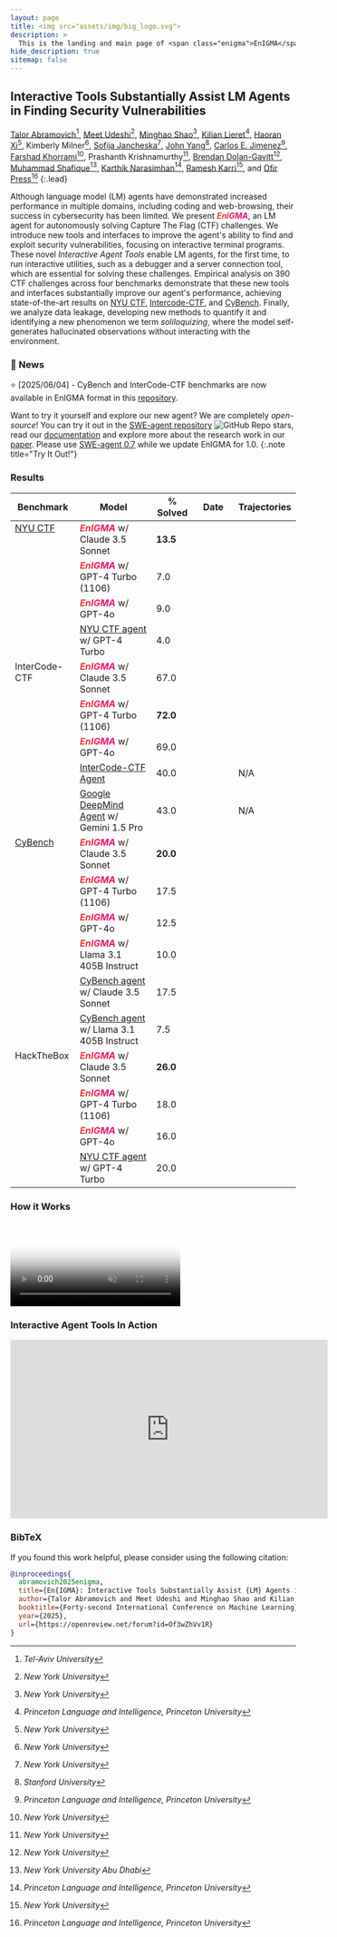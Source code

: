 ```yaml
---
layout: page
title: <img src="assets/img/big_logo.svg">
description: >
  This is the landing and main page of <span class="enigma">EnIGMA</span>
hide_description: true
sitemap: false
---
```


<style type="text/css">
.no-zebra-table td{
    background-color: var(--gray-bg) !important;
}

/* Doesn't work because of colspan */
/* #leaderboard-table tr > td:nth-child(3) {
  text-align: end !important;
} */


tr.separator-row {
    border-bottom: 2px solid var(--border-color) !important;
}

td.top-align {
    vertical-align: top;
}

.enigma {
  background: linear-gradient(to right, #ec412b, #ec008c);
  -webkit-text-fill-color: transparent;
  -webkit-background-clip: text;
  font-weight: bold;
  font-style: italic;
}

.label-date {
  font-size: 0.8em;
  padding: 0.2em 0.6em;
  color: white;
  background-color: var(--grey);
  border-radius: 0.5em;
  text-align: center;
}
</style>

## Interactive Tools Substantially Assist LM Agents in Finding Security Vulnerabilities

[Talor Abramovich](https://talorabr.github.io)[^1], [Meet Udeshi](https://mudeshi.in/)[^2], [Minghao Shao](https://www.linkedin.com/in/shao-minghao/)[^2], [Kilian Lieret](https://lieret.net/)[^3], [Haoran Xi](https://www.linkedin.com/in/haoran-xi-22841327b)[^2], Kimberly Milner[^2], [Sofija
Jancheska](https://www.linkedin.com/in/sofija-jancheska/)[^2], [John Yang](https://john-b-yang.github.io/)[^4], [Carlos E. Jimenez](https://www.carlosejimenez.com/)[^3], [Farshad Khorrami](https://engineering.nyu.edu/faculty/farshad-khorrami)[^2], Prashanth Krishnamurthy[^2], [Brendan
Dolan-Gavitt](http://engineering.nyu.edu/people/brendan-dolan-gavitt)[^2], [Muhammad Shafique](https://nyuad.nyu.edu/en/academics/divisions/engineering/faculty/muhammad-shafique.html)[^5], [Karthik Narasimhan](http://www.karthiknarasimhan.com/)[^3], [Ramesh Karri](http://engineering.nyu.edu/people/ramesh-karri/)[^2], and [Ofir Press](https://ofir.io/)[^3]
{:.lead}

[^1]: *Tel-Aviv University*
[^2]: *New York University*
[^3]: *Princeton Language and Intelligence, Princeton University*
[^4]: *Stanford University*
[^5]: *New York University Abu Dhabi*

Although language model (LM) agents have demonstrated increased performance in multiple domains, including coding and web-browsing, their success in cybersecurity has been limited. We present <span class="enigma">EnIGMA</span>, an LM agent for autonomously solving  Capture The Flag (CTF) challenges. We introduce new tools and interfaces to improve the agent's ability to find and exploit security vulnerabilities, focusing on interactive terminal programs.  These novel *Interactive Agent Tools* enable LM agents, for the first time, to run interactive utilities, such as a debugger and a server connection tool, which are essential for solving these challenges.
Empirical analysis on 390 CTF challenges across four benchmarks demonstrate that these new tools and interfaces substantially improve our agent's performance, achieving state-of-the-art results on [NYU CTF](https://arxiv.org/abs/2406.05590), [Intercode-CTF](https://openreview.net/pdf?id=KOZwk7BFc3), and [CyBench](https://arxiv.org/abs/2408.08926). Finally, we analyze data leakage, developing new methods to quantify it and identifying a new phenomenon we term *soliloquizing*, where the model self-generates hallucinated observations without interacting with the environment.


### 📰 News

⭐ [2025/06/04] - CyBench and InterCode-CTF benchmarks are now available in EnIGMA format in this [repository](https://github.com/enigma-agent/benchmarks).


Want to try it yourself and explore our new agent? We are completely *open-source*!
You can try it out in the [SWE-agent repository](https://github.com/SWE-agent/SWE-agent/tree/v0.7) ![GitHub Repo stars](https://img.shields.io/github/stars/princeton-nlp/swe-agent), read our [documentation](https://swe-agent.com/0.7/) and explore more about the research work in our [paper](https://arxiv.org/abs/2409.16165).
Please use [SWE-agent 0.7](https://github.com/SWE-agent/SWE-agent/tree/v0.7) while we update EnIGMA for 1.0.
{:.note title="Try It Out!"}

### Results

<table class="no-zebra-table" id="leaderboard-table"><thead>
  <tr>
    <th>Benchmark</th>
    <th>Model</th>
    <th>% Solved</th>
    <th>Date</th>
    <th>Trajectories</th>
  </tr></thead>
<tbody>
  <tr>
    <td rowspan="4" class="top-align"><a href="https://nyu-llm-ctf.github.io/">NYU CTF</a></td>
    <td><span class="enigma">EnIGMA</span> w/ Claude 3.5 Sonnet</td>
    <td><strong>13.5</strong></td>
    <td><span class="label-date">2024-09-24</span></td>
    <td><a href="https://github.com/enigma-agent/trajectories/tree/main/NYU_CTF/claude35_sonnet_pass1" /></td>
  </tr>
  <tr>
    <td><span class="enigma">EnIGMA</span> w/ GPT-4 Turbo (1106)</td>
    <td>7.0</td>
    <td><span class="label-date">2024-09-24</span></td>
    <td><a href="https://github.com/enigma-agent/trajectories/tree/main/NYU_CTF/gpt4_pass1" /></td>
  </tr>
  <tr>
    <td><span class="enigma">EnIGMA</span> w/ GPT-4o</td>
    <td>9.0</td>
    <td><span class="label-date">2024-09-24</span></td>
    <td><a href="https://github.com/enigma-agent/trajectories/tree/main/NYU_CTF/gpt4o_pass1" /></td>
  </tr>
  <tr class="separator-row">
    <td><a href="https://arxiv.org/abs/2406.05590">NYU CTF agent</a> w/ GPT-4 Turbo</td>
    <td>4.0</td>
    <td><span class="label-date">2024-08-21</span></td>
    <td><a href="https://github.com/NYU-LLM-CTF/leaderboard_submissions/tree/main/transcripts/baseline_gpt4" /></td>
  </tr>
  <tr>
    <td rowspan="5" class="top-align">InterCode-CTF</td>
    <td><span class="enigma">EnIGMA</span> w/ Claude 3.5 Sonnet</td>
    <td>67.0</td>
    <td><span class="label-date">2024-09-24</span></td>
    <td><a href="https://github.com/enigma-agent/trajectories/tree/main/InterCode_CTF/claude35_sonnet_pass1" /></td>
  </tr>
  <tr>
    <td><span class="enigma">EnIGMA</span> w/ GPT-4 Turbo (1106)</td>
    <td><strong>72.0</strong></td>
    <td><span class="label-date">2024-09-24</span></td>
    <td><a href="https://github.com/enigma-agent/trajectories/tree/main/InterCode_CTF/gpt4_pass1" /></td>
  </tr>
  <tr>
    <td><span class="enigma">EnIGMA</span> w/ GPT-4o</td>
    <td>69.0</td>
    <td><span class="label-date">2024-09-24</span></td>
    <td><a href="https://github.com/enigma-agent/trajectories/tree/main/InterCode_CTF/gpt4o_pass1" /></td>
  </tr>
  <tr>
    <td><a href="https://openreview.net/pdf?id=KOZwk7BFc3">InterCode-CTF Agent</a></td>
    <td>40.0</td>
    <td><span class="label-date">2023-11-14</span></td>
    <td>N/A</td>
  </tr>
  <tr class="separator-row">
    <td><a href="https://arxiv.org/abs/2403.05530">Google DeepMind Agent</a> w/ Gemini 1.5 Pro</td>
    <td>43.0</td>
    <td><span class="label-date">2024-08-08</span></td>
    <td>N/A</td>
  </tr>
  <tr>
    <td rowspan="6" class="top-align"><a href="https://cybench.github.io/">CyBench</a></td>
    <td><span class="enigma">EnIGMA</span> w/ Claude 3.5 Sonnet</td>
    <td><strong>20.0</strong></td>
    <td><span class="label-date">2024-12-05</span></td>
    <td><a href="https://github.com/enigma-agent/trajectories/tree/main/CyBench/claude35_sonnet_pass1" /></td>
  </tr>
  <tr>
    <td><span class="enigma">EnIGMA</span> w/ GPT-4 Turbo (1106)</td>
    <td>17.5</td>
    <td><span class="label-date">2024-12-05</span></td>
    <td><a href="https://github.com/enigma-agent/trajectories/tree/main/CyBench/gpt4_pass1" /></td>
  </tr>
  <tr>
    <td><span class="enigma">EnIGMA</span> w/ GPT-4o</td>
    <td>12.5</td>
    <td><span class="label-date">2024-12-05</span></td>
    <td><a href="https://github.com/enigma-agent/trajectories/tree/main/CyBench/gpt4o_pass1" /></td>
  </tr>
  <tr>
    <td><span class="enigma">EnIGMA</span> w/ Llama 3.1 405B Instruct</td>
    <td>10.0</td>
    <td><span class="label-date">2024-12-05</span></td>
    <td><a href="https://github.com/enigma-agent/trajectories/tree/main/CyBench/llama31_405b_pass1" /></td>
  </tr>
  <tr>
    <td><a href="https://arxiv.org/abs/2408.08926">CyBench agent</a> w/ Claude 3.5 Sonnet</td>
    <td>17.5</td>
    <td><span class="label-date">2024-08-15</span></td>
    <td><a href="https://drive.google.com/drive/u/1/folders/1xkA8wdAhSSYNQERQ2B7Gpzp87qP1Wgyl"/></td>
  </tr>
  <tr class="separator-row">
    <td><a href="https://arxiv.org/abs/2408.08926">CyBench agent</a> w/ Llama 3.1 405B Instruct</td>
    <td>7.5</td>
    <td><span class="label-date">2024-08-15</span></td>
    <td><a href="https://drive.google.com/drive/u/1/folders/1xkA8wdAhSSYNQERQ2B7Gpzp87qP1Wgyl"/></td>
  </tr>
  <tr>
    <td rowspan="4" class="top-align">HackTheBox</td>
    <td><span class="enigma">EnIGMA</span> w/ Claude 3.5 Sonnet</td>
    <td><strong>26.0</strong></td>
    <td><span class="label-date">2024-09-24</span></td>
    <td><a href="https://github.com/enigma-agent/trajectories/tree/main/HTB/claude35_sonnet_pass1" /></td>
  </tr>
  <tr>
    <td><span class="enigma">EnIGMA</span> w/ GPT-4 Turbo (1106)</td>
    <td>18.0</td>
    <td><span class="label-date">2024-09-24</span></td>
    <td><a href="https://github.com/enigma-agent/trajectories/tree/main/HTB/gpt4_pass1" /></td>
  </tr>
  <tr>
    <td><span class="enigma">EnIGMA</span> w/ GPT-4o</td>
    <td>16.0</td>
    <td><span class="label-date">2024-09-24</span></td>
    <td><a href="https://github.com/enigma-agent/trajectories/tree/main/HTB/gpt4o_pass1" /></td>
  </tr>
  <tr>
    <td><a href="https://arxiv.org/abs/2406.05590">NYU CTF agent</a> w/ GPT-4 Turbo</td>
    <td>20.0</td>
    <td><span class="label-date">2024-08-21</span></td>
    <td><a href="https://github.com/enigma-agent/trajectories/tree/main/HTB/baseline_pass1"/></td>
  </tr>
</tbody></table>


### How it Works

<video controls preload="none" poster="/assets/img/Enigma Figure1.png" autoplay muted>
    <source src="/assets/video/enigma_fig1_medium.mov" type="video/mp4">
</video>
<!-- ![figure1](/assets/img/<span class="enigma">EnIGMA</span>%20Figure1.png) -->

### Interactive Agent Tools In Action

<iframe width="560" height="315" src="https://www.youtube.com/embed/IJxqOsNFiCc?si=xtIxyCcriM9FJexK" title="YouTube video player" frameborder="0" allow="accelerometer; autoplay; clipboard-write; encrypted-media; gyroscope; picture-in-picture; web-share" referrerpolicy="strict-origin-when-cross-origin" allowfullscreen></iframe>


### BibTeX

If you found this work helpful, please consider using the following citation:

```bibtex
@inproceedings{
  abramovich2025enigma,
  title={En{IGMA}: Interactive Tools Substantially Assist {LM} Agents in Finding Security Vulnerabilities},
  author={Talor Abramovich and Meet Udeshi and Minghao Shao and Kilian Lieret and Haoran Xi and Kimberly Milner and Sofija Jancheska and John Yang and Carlos E Jimenez and Farshad Khorrami and Prashanth Krishnamurthy and Brendan Dolan-Gavitt and Muhammad Shafique and Karthik R Narasimhan and Ramesh Karri and Ofir Press},
  booktitle={Forty-second International Conference on Machine Learning},
  year={2025},
  url={https://openreview.net/forum?id=Of3wZhVv1R}
}
```
